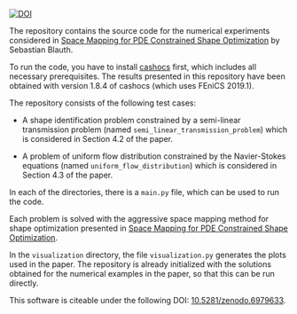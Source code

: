[![DOI](https://zenodo.org/badge/DOI/10.5281/zenodo.6979633.svg)](https://doi.org/10.5281/zenodo.6979633)







The repository contains the source code for the numerical experiments considered
in [Space Mapping for PDE Constrained Shape Optimization](https://github.com/sblauth/space_mapping_shape_optimization) by Sebastian Blauth.

To run the code, you have to install [cashocs](https://cashocs.readthedocs.io/)
first, which includes all necessary prerequisites. The results presented in this
repository have been obtained with version 1.8.4 of cashocs (which uses FEniCS 2019.1).

The repository consists of the following test cases:

- A shape identification problem constrained by a semi-linear transmission problem (named `semi_linear_transmission_problem`) which is considered in Section 4.2 of the paper.

- A problem of uniform flow distribution constrained by the Navier-Stokes equations (named `uniform_flow_distribution`) which is considered in Section 4.3 of the paper.

In each of the directories, there is a `main.py` file, which can be used to run the code. 

Each problem is solved with the aggressive space mapping method for shape optimization presented in [Space Mapping for PDE Constrained Shape Optimization](https://github.com/sblauth/space_mapping_shape_optimization).

In the `visualization` directory, the file `visualization.py` generates the plots used in the paper. The repository is already initialized with the solutions obtained for the numerical examples in the paper, so that this can be run directly.

This software is citeable under the following DOI: [10.5281/zenodo.6979633](https://doi.org/10.5281/zenodo.6979633).

